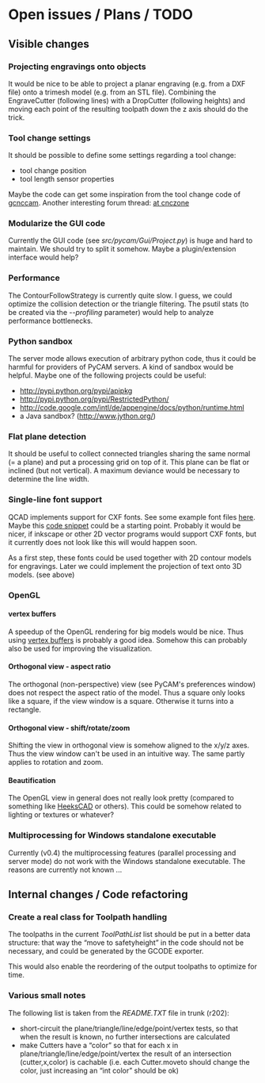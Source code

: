 Open issues / Plans / TODO
==========================

Visible changes
---------------

### Projecting engravings onto objects

It would be nice to be able to project a planar engraving (e.g. from a
DXF file) onto a trimesh model (e.g. from an STL file). Combining the
EngraveCutter (following lines) with a DropCutter (following heights)
and moving each point of the resulting toolpath down the z axis should
do the trick.

### Tool change settings

It should be possible to define some settings regarding a tool change:

-   tool change position
-   tool length sensor properties

Maybe the code can get some inspiration from the tool change code of
[gcnccam](http://sourceforge.net/projects/gcnccam/). Another interesting
forum thread: [at
cnczone](http://www.cnczone.com/forums/archive/index.php/t-62423.html)

### Modularize the GUI code

Currently the GUI code (see *src/pycam/Gui/Project.py*) is huge and hard
to maintain. We should try to split it somehow. Maybe a plugin/extension
interface would help?

### Performance

The ContourFollowStrategy is currently quite slow. I guess, we could
optimize the collision detection or the triangle filtering. The psutil
stats (to be created via the *--profiling* parameter) would help to
analyze performance bottlenecks.

### Python sandbox

The server mode allows execution of arbitrary python code, thus it could
be harmful for providers of PyCAM servers. A kind of sandbox would be
helpful. Maybe one of the following projects could be useful:

-   <http://pypi.python.org/pypi/apipkg>
-   <http://pypi.python.org/pypi/RestrictedPython/>
-   <http://code.google.com/intl/de/appengine/docs/python/runtime.html>
-   a Java sandbox? (http://www.jython.org/)

### Flat plane detection

It should be useful to collect connected triangles sharing the same
normal (= a plane) and put a processing grid on top of it. This plane
can be flat or inclined (but not vertical). A maximum deviance would be
necessary to determine the line width.

### Single-line font support

QCAD implements support for CXF fonts. See some example font files
[here](http://linuxcnc.org/dropbox/cxf_fonts.tgz). Maybe this [code
snippet](http://wiki.linuxcnc.org/uploads/engrave-11.py) could be a
starting point. Probably it would be nicer, if inkscape or other 2D
vector programs would support CXF fonts, but it currently does not look
like this will would happen soon.

As a first step, these fonts could be used together with 2D contour
models for engravings. Later we could implement the projection of text
onto 3D models. (see above)

### OpenGL

#### vertex buffers

A speedup of the OpenGL rendering for big models would be nice. Thus
using [vertex buffers](http://www.opengl.org/wiki/Vertex_Buffer_Object)
is probably a good idea. Somehow this can probably also be used for
improving the visualization.

#### Orthogonal view - aspect ratio

The orthogonal (non-perspective) view (see PyCAM's preferences window)
does not respect the aspect ratio of the model. Thus a square only looks
like a square, if the view window is a square. Otherwise it turns into a
rectangle.

#### Orthogonal view - shift/rotate/zoom

Shifting the view in orthogonal view is somehow aligned to the x/y/z
axes. Thus the view window can't be used in an intuitive way. The same
partly applies to rotation and zoom.

#### Beautification

The OpenGL view in general does not really look pretty (compared to
something like [HeeksCAD](http://heekscad.org) or others). This could be
somehow related to lighting or textures or whatever?

### Multiprocessing for Windows standalone executable

Currently (v0.4) the multiprocessing features (parallel processing and
server mode) do not work with the Windows standalone executable. The
reasons are currently not known ...

Internal changes / Code refactoring
-----------------------------------

### Create a real class for Toolpath handling

The toolpaths in the current *ToolPathList* list should be put in a
better data structure: that way the “move to safetyheight” in the code
should not be necessary, and could be generated by the GCODE exporter.

This would also enable the reordering of the output toolpaths to
optimize for time.

### Various small notes

The following list is taken from the *README.TXT* file in trunk (r202):

-   short-circuit the plane/triangle/line/edge/point/vertex tests, so
    that when the result is known, no further intersections are
    calculated
-   make Cutters have a “color” so that for each x in
    plane/triangle/line/edge/point/vertex the result of an intersection
    (cutter,x,color) is cachable (i.e. each Cutter.moveto should change
    the color, just increasing an “int color” should be ok)
